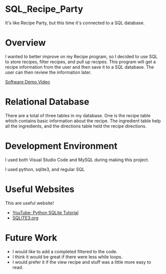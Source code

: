 # SQL_Recipe_Party
 It's like Recipe Party, but this time it's connected to a SQL database.

# Overview


I wanted to better improve on my Recipe program, so I decided to use SQL to store recipes, filter recipes, and pull up recipes. This program will get a recipe information from the user and then save it to a SQL database. The user can then review the information later. 


[Software Demo Video](http://youtube.link.goes.here)

# Relational Database

There are a total of three tables in my database. One is the recipe table which contains basic information 
about the recipe. The ingredient table help all the ingredients, and the directions table held the recipe directions.

# Development Environment

I used both Visual Studio Code and MySQL during making this project.

I used python, sqlite3, and regular SQL

# Useful Websites

This are useful website!

- [YouTube: Python SQLite Tutorial](https://www.youtube.com/watch?v=pd-0G0MigUA)
- [SQLITE3.org](https://docs.python.org/3.8/library/sqlite3.html)

# Future Work


- I would like to add a completed filtered to the code.
- I think it would be great if there were less while loops.
- I would prefer it if the view recipe and stuff was a little more easy to read.